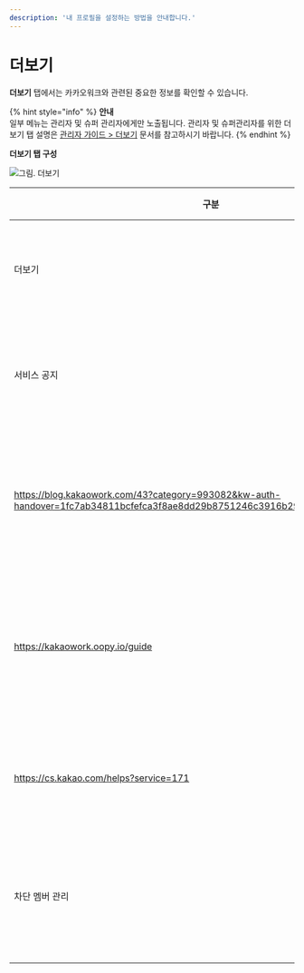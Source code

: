 ```yaml
---
description: '내 프로필을 설정하는 방법을 안내합니다.'
---
```


# 더보기

**더보기** 탭에서는 카카오워크와 관련된 중요한 정보를 확인할 수 있습니다.  

{% hint style="info" %}
**안내**<br>
일부 메뉴는 관리자 및 슈퍼 관리자에게만 노출됩니다. 관리자 및 슈퍼관리자를 위한 더보기 탭 설명은 [관리자 가이드 > 더보기](https://kakaowork.oopy.io/admin/more) 문서를 참고하시기 바랍니다.
{% endhint %}

**더보기 탭 구성** 

![그림. 더보기](https://s3-us-west-2.amazonaws.com/secure.notion-static.com/08ff7f06-33e2-4227-bbb0-78dd42bee676/%EB%8D%94%EB%B3%B4%EA%B8%B0_%ED%99%94%EB%A9%B4_%EA%B5%AC%EC%84%B1_(1).png)


| 구분 | 설명 | 비고 |
| --- | --- | --- |
| 더보기 | 카카오워크 관련 주요 정보 안내 |  |
|      서비스 공지 | 카카오워크 서비스 공지사항 안내 |  |
|      https://blog.kakaowork.com/43?category=993082&kw-auth-handover=1fc7ab34811bcfefca3f8ae8dd29b8751246c3916b2956b868951a8ab3ef92fe | 카카오워크 출시 예정 기능 안내 페이지로 이동 |  |
|      https://kakaowork.oopy.io/guide | 카카오워크 기능 상세 사용법 안내 페이지로 이동 |  |
|      https://cs.kakao.com/helps?service=171 | 카카오워크 고객센터 FAQ로 이동  |  |
|      차단 멤버 관리 | 차단한 외부 스페이스 멤버 차단 해제 가능 |  |
|  |  |  |